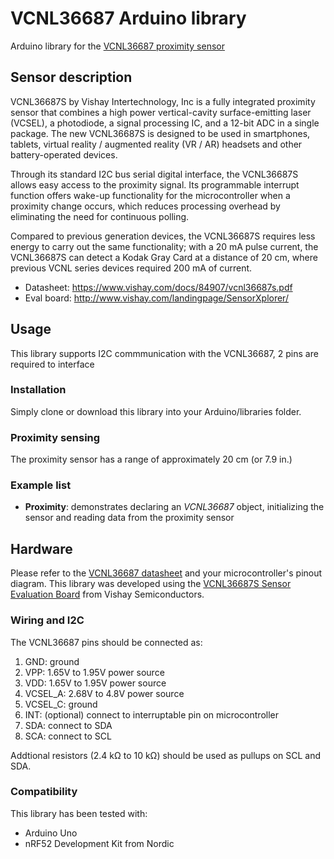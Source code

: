 # VCNL36687 Arduino library
Arduino library for the [VCNL36687 proximity sensor](http://www.vishay.com/ppg?84907)

## Sensor description
VCNL36687S by Vishay Intertechnology, Inc is a fully integrated proximity sensor that combines a high power vertical-cavity surface-emitting laser (VCSEL), a photodiode, a signal processing IC, and a 12-bit ADC in a single package. The new VCNL36687S is designed to be used in smartphones, tablets, virtual reality / augmented reality (VR / AR) headsets and other battery-operated devices.

Through its standard I2C bus serial digital interface, the VCNL36687S allows easy access to the proximity signal. Its programmable interrupt function offers wake-up functionality for the microcontroller when a proximity change occurs, which reduces processing overhead by eliminating the need for continuous polling.

Compared to previous generation devices, the VCNL36687S requires less energy to carry out the same functionality; with a 20 mA pulse current, the VCNL36687S can detect a Kodak Gray Card at a distance of 20 cm, where previous VCNL series devices required 200 mA of current.    

* Datasheet: https://www.vishay.com/docs/84907/vcnl36687s.pdf
* Eval board: http://www.vishay.com/landingpage/SensorXplorer/

## Usage

This library supports I2C commmunication with the VCNL36687, 2 pins are required to interface

### Installation

Simply clone or download this library into your Arduino/libraries folder.

### Proximity sensing

The proximity sensor has a range of approximately 20 cm (or 7.9 in.)

### Example list

* **Proximity**: demonstrates declaring an _VCNL36687_ object, initializing the sensor and reading data from the proximity sensor

## Hardware

Please refer to the [VCNL36687 datasheet](https://www.vishay.com/docs/84907/vcnl36687s.pdf) and your microcontroller's pinout diagram. This library was developed using the [VCNL36687S Sensor Evaluation Board](http://www.vishay.com/docs/84967/vcnl36687ssensorboardfiles.pdf) from Vishay Semiconductors. 

### Wiring and I2C

The VCNL36687 pins should be connected as:

1. GND: ground
2. VPP: 1.65V to 1.95V power source
3. VDD: 1.65V to 1.95V power source
4. VCSEL_A: 2.68V to 4.8V power source
5. VCSEL_C: ground
6. INT: (optional) connect to interruptable pin on microcontroller
7. SDA: connect to SDA
8. SCA: connect to SCL

Addtional resistors (2.4 kΩ to 10 kΩ) should be used as pullups on SCL and SDA.

### Compatibility

This library has been tested with:
* Arduino Uno
* nRF52 Development Kit from Nordic
